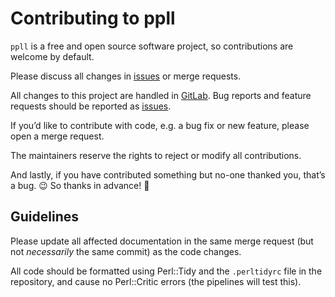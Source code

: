 # Contributing to ppll

`ppll` is a free and open source software project, so contributions are welcome
by default.

Please discuss all changes in [issues] or merge requests.

All changes to this project are handled in [GitLab]. Bug reports and feature
requests should be reported as [issues].

If you’d like to contribute with code, e.g. a bug fix or new feature, please
open a merge request.

The maintainers reserve the rights to reject or modify all contributions.

And lastly, if you have contributed something but no-one thanked you, that’s a
bug. 😉 So thanks in advance! 🖤

## Guidelines

Please update all affected documentation in the same merge request (but not
_necessarily_ the same commit) as the code changes.

All code should be formatted using Perl::Tidy and the `.perltidyrc` file in the
repository, and cause no Perl::Critic errors (the pipelines will test this).

[gitlab]: https://gitlab.com/munkei-software/ppll
[issues]: https://gitlab.com/munkei-software/ppll/issues
